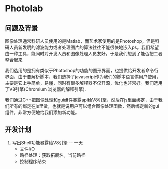 # Photolab

## 问题及背景

图像处理通常科研人员使用的是Matlab，而艺术家使用的是Photoshop，但是科研人员新发明的滤波能力或者处理图片的算法往往不能很快地嵌入ps。我们希望由一种工具，能同时对开发人员和图像处理人员友好，于是我们想到了能否把二者整合起来

我们选用的是拥有类似于Photoshop的功能的图形界面，也提供给开发者命令行界面，由于要解析脚本，我们选择了javascript作为我们的脚本语言供用户使用，主要是它上手简单，易懂，同时有很多解释器不仅开源，优化也非常好。我们选用了V8引擎(Chromium 浏览器的解释引擎).

我们通过C++把图像处理和gui组件暴露api给V8引擎，然后在js里面绑定，由于我们所有的绑定在js里做，也就是说用户可以组合图像处理函数，然后绑定新的gui组件，非常方便地给我们添加新功能。



## 开发计划

1. 写出Shell功能暴露给V8引擎 -- 一天
   - 文件I/O
   - 路径处理：获取拓展名。当前路径
   - 控制程序结束
